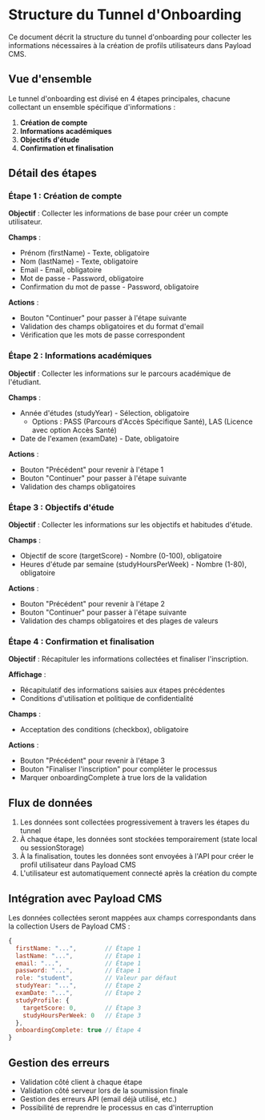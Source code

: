 # Structure du Tunnel d'Onboarding

Ce document décrit la structure du tunnel d'onboarding pour collecter les informations nécessaires à la création de profils utilisateurs dans Payload CMS.

## Vue d'ensemble

Le tunnel d'onboarding est divisé en 4 étapes principales, chacune collectant un ensemble spécifique d'informations :

1. **Création de compte**
2. **Informations académiques**
3. **Objectifs d'étude**
4. **Confirmation et finalisation**

## Détail des étapes

### Étape 1 : Création de compte

**Objectif** : Collecter les informations de base pour créer un compte utilisateur.

**Champs** :
- Prénom (firstName) - Texte, obligatoire
- Nom (lastName) - Texte, obligatoire
- Email - Email, obligatoire
- Mot de passe - Password, obligatoire
- Confirmation du mot de passe - Password, obligatoire

**Actions** :
- Bouton "Continuer" pour passer à l'étape suivante
- Validation des champs obligatoires et du format d'email
- Vérification que les mots de passe correspondent

### Étape 2 : Informations académiques

**Objectif** : Collecter les informations sur le parcours académique de l'étudiant.

**Champs** :
- Année d'études (studyYear) - Sélection, obligatoire
  - Options : PASS (Parcours d'Accès Spécifique Santé), LAS (Licence avec option Accès Santé)
- Date de l'examen (examDate) - Date, obligatoire

**Actions** :
- Bouton "Précédent" pour revenir à l'étape 1
- Bouton "Continuer" pour passer à l'étape suivante
- Validation des champs obligatoires

### Étape 3 : Objectifs d'étude

**Objectif** : Collecter les informations sur les objectifs et habitudes d'étude.

**Champs** :
- Objectif de score (targetScore) - Nombre (0-100), obligatoire
- Heures d'étude par semaine (studyHoursPerWeek) - Nombre (1-80), obligatoire

**Actions** :
- Bouton "Précédent" pour revenir à l'étape 2
- Bouton "Continuer" pour passer à l'étape suivante
- Validation des champs obligatoires et des plages de valeurs

### Étape 4 : Confirmation et finalisation

**Objectif** : Récapituler les informations collectées et finaliser l'inscription.

**Affichage** :
- Récapitulatif des informations saisies aux étapes précédentes
- Conditions d'utilisation et politique de confidentialité

**Champs** :
- Acceptation des conditions (checkbox), obligatoire

**Actions** :
- Bouton "Précédent" pour revenir à l'étape 3
- Bouton "Finaliser l'inscription" pour compléter le processus
- Marquer onboardingComplete à true lors de la validation

## Flux de données

1. Les données sont collectées progressivement à travers les étapes du tunnel
2. À chaque étape, les données sont stockées temporairement (state local ou sessionStorage)
3. À la finalisation, toutes les données sont envoyées à l'API pour créer le profil utilisateur dans Payload CMS
4. L'utilisateur est automatiquement connecté après la création du compte

## Intégration avec Payload CMS

Les données collectées seront mappées aux champs correspondants dans la collection Users de Payload CMS :

```javascript
{
  firstName: "...",        // Étape 1
  lastName: "...",         // Étape 1
  email: "...",            // Étape 1
  password: "...",         // Étape 1
  role: "student",         // Valeur par défaut
  studyYear: "...",        // Étape 2
  examDate: "...",         // Étape 2
  studyProfile: {
    targetScore: 0,        // Étape 3
    studyHoursPerWeek: 0   // Étape 3
  },
  onboardingComplete: true // Étape 4
}
```

## Gestion des erreurs

- Validation côté client à chaque étape
- Validation côté serveur lors de la soumission finale
- Gestion des erreurs API (email déjà utilisé, etc.)
- Possibilité de reprendre le processus en cas d'interruption
